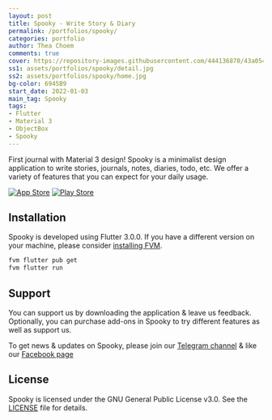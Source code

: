 ```yaml
---
layout: post
title: Spooky - Write Story & Diary
permalink: /portfolios/spooky/
categories: portfolio
author: Thea Choem
comments: true
cover: https://repository-images.githubusercontent.com/444136870/43a054a0-50ad-47d7-a680-4a12507a77d2
ss1: assets/portfolios/spooky/detail.jpg
ss2: assets/portfolios/spooky/home.jpg
bg-color: 6945B9
start_date: 2022-01-03
main_tag: Spooky
tags:
- Flutter
- Material 3
- ObjectBox
- Spooky
---
```


First journal with Material 3 design! Spooky is a minimalist design application to write stories, journals, notes, diaries, todo, etc. We offer a variety of features that you can expect for your daily usage.

[![App Store](https://img.shields.io/badge/App_Store-0D96F6?style=for-the-badge&logo=app-store&logoColor=white)](https://apps.apple.com/us/app/spooky/id1629372753?platform=iphone) [![Play Store](https://img.shields.io/badge/Google_Play-414141?style=for-the-badge&logo=google-play&logoColor=white)](https://play.google.com/store/apps/details?id=com.juniorise.spooky)

## Installation
Spooky is developed using Flutter 3.0.0. If you have a different version on your machine, please consider [installing FVM](https://soksereyphon8.medium.com/flutter-version-management-3c318c4ff97d). 

```s
fvm flutter pub get
fvm flutter run
```

## Support
You can support us by downloading the application & leave us feedback. Optionally, you can purchase add-ons in Spooky to try different features as well as support us.

To get news & updates on Spooky, please join our [Telegram channel](https://t.me/spookyjuniorise) & like our [Facebook page](https://web.facebook.com/spooky.juniorise)

## License
Spooky is licensed under the GNU General Public License v3.0. See the [LICENSE](LICENSE) file for details.
